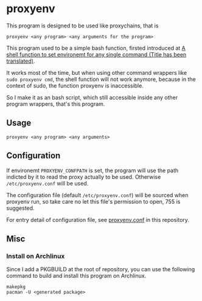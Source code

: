 # proxyenv

This program is designed to be used like proxychains, that is

`proxyenv <any program> <any arguments for the program>`

This program used to be a simple bash function, firsted introduced
at [A shell function to set environemt for any single command (Title has been translated)](https://blog.leafee98.com/posts/%E4%B8%BA%E5%8D%95%E4%B8%80%E5%91%BD%E4%BB%A4%E8%AE%BE%E7%BD%AE%E4%BB%A3%E7%90%86%E7%8E%AF%E5%A2%83%E5%8F%98%E9%87%8F%E7%9A%84%E7%BB%88%E7%AB%AF%E5%87%BD%E6%95%B0/).

It works most of the time, but when using other command wrappers like `sudo proxyenv cmd`,
the shell function will not work anymore, because in the context of sudo, the function
proxyenv is inaccessible.

So I make it as an bash script, which still accessible inside any other program wrappers,
that's this program.

## Usage

```
proxyenv <any program> <any arguments>
```

## Configuration

If environemt `PROXYENV_CONFPATH` is set, the program will use the path indicted by it to
read the proxy actually to be used. Otherwise `/etc/proxyenv.conf` will be used.

The configuration file (default `/etc/proxyenv.conf`) will be sourced when proxyenv run,
so take care no let this file's permission to open, 755 is suggested.

For entry detail of configuration file, see [proxyenv.conf](/proxyenv.conf) in this repository.

## Misc

### Install on Archlinux

Since I add a PKGBUILD at the root of repository, you can use the following command
to build and install this program on Archlinux.

```
makepkg
pacman -U <generated package>
```
